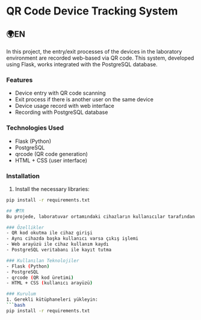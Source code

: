 # QR Code Device Tracking System

## 🌍EN
In this project, the entry/exit processes of the devices in the laboratory environment are recorded web-based via QR code. This system, developed using Flask, works integrated with the PostgreSQL database.

### Features
- Device entry with QR code scanning
- Exit process if there is another user on the same device
- Device usage record with web interface
- Recording with PostgreSQL database

### Technologies Used
- Flask (Python)
- PostgreSQL
- qrcode (QR code generation)
- HTML + CSS (user interface)

### Installation
1. Install the necessary libraries:
```bash
pip install -r requirements.txt

## 🌍TR
Bu projede, laboratuvar ortamındaki cihazların kullanıcılar tarafından giriş/çıkış işlemleri QR kod aracılığıyla web tabanlı olarak kaydedilir. Flask kullanılarak geliştirilen bu sistem, PostgreSQL veritabanı ile entegre çalışır.

### Özellikler
- QR kod okutma ile cihaz girişi
- Aynı cihazda başka kullanıcı varsa çıkış işlemi
- Web arayüzü ile cihaz kullanım kaydı
- PostgreSQL veritabanı ile kayıt tutma

### Kullanılan Teknolojiler
- Flask (Python)
- PostgreSQL
- qrcode (QR kod üretimi)
- HTML + CSS (kullanıcı arayüzü)

### Kurulum
1. Gerekli kütüphaneleri yükleyin:
```bash
pip install -r requirements.txt
